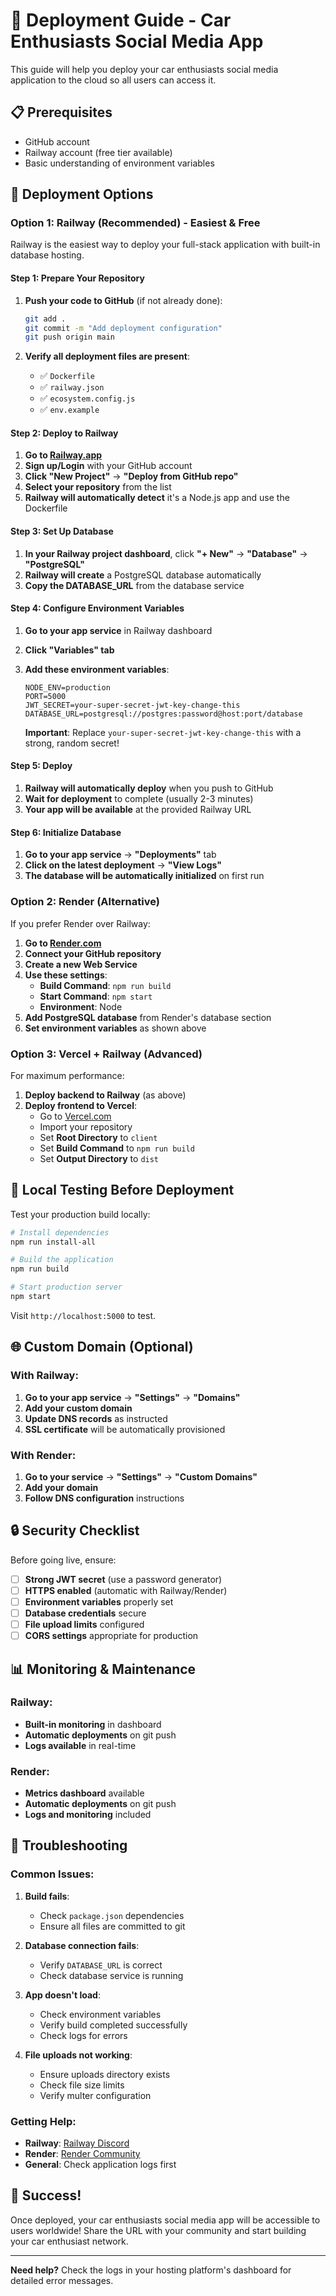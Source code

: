 # 🚀 Deployment Guide - Car Enthusiasts Social Media App

This guide will help you deploy your car enthusiasts social media application to the cloud so all users can access it.

## 📋 Prerequisites

- GitHub account
- Railway account (free tier available)
- Basic understanding of environment variables

## 🎯 Deployment Options

### Option 1: Railway (Recommended) - Easiest & Free

Railway is the easiest way to deploy your full-stack application with built-in database hosting.

#### Step 1: Prepare Your Repository

1. **Push your code to GitHub** (if not already done):
   ```bash
   git add .
   git commit -m "Add deployment configuration"
   git push origin main
   ```

2. **Verify all deployment files are present**:
   - ✅ `Dockerfile`
   - ✅ `railway.json`
   - ✅ `ecosystem.config.js`
   - ✅ `env.example`

#### Step 2: Deploy to Railway

1. **Go to [Railway.app](https://railway.app)**
2. **Sign up/Login** with your GitHub account
3. **Click "New Project"** → **"Deploy from GitHub repo"**
4. **Select your repository** from the list
5. **Railway will automatically detect** it's a Node.js app and use the Dockerfile

#### Step 3: Set Up Database

1. **In your Railway project dashboard**, click **"+ New"** → **"Database"** → **"PostgreSQL"**
2. **Railway will create** a PostgreSQL database automatically
3. **Copy the DATABASE_URL** from the database service

#### Step 4: Configure Environment Variables

1. **Go to your app service** in Railway dashboard
2. **Click "Variables" tab**
3. **Add these environment variables**:

   ```
   NODE_ENV=production
   PORT=5000
   JWT_SECRET=your-super-secret-jwt-key-change-this
   DATABASE_URL=postgresql://postgres:password@host:port/database
   ```

   **Important**: Replace `your-super-secret-jwt-key-change-this` with a strong, random secret!

#### Step 5: Deploy

1. **Railway will automatically deploy** when you push to GitHub
2. **Wait for deployment** to complete (usually 2-3 minutes)
3. **Your app will be available** at the provided Railway URL

#### Step 6: Initialize Database

1. **Go to your app service** → **"Deployments"** tab
2. **Click on the latest deployment** → **"View Logs"**
3. **The database will be automatically initialized** on first run

### Option 2: Render (Alternative)

If you prefer Render over Railway:

1. **Go to [Render.com](https://render.com)**
2. **Connect your GitHub repository**
3. **Create a new Web Service**
4. **Use these settings**:
   - **Build Command**: `npm run build`
   - **Start Command**: `npm start`
   - **Environment**: Node
5. **Add PostgreSQL database** from Render's database section
6. **Set environment variables** as shown above

### Option 3: Vercel + Railway (Advanced)

For maximum performance:

1. **Deploy backend to Railway** (as above)
2. **Deploy frontend to Vercel**:
   - Go to [Vercel.com](https://vercel.com)
   - Import your repository
   - Set **Root Directory** to `client`
   - Set **Build Command** to `npm run build`
   - Set **Output Directory** to `dist`

## 🔧 Local Testing Before Deployment

Test your production build locally:

```bash
# Install dependencies
npm run install-all

# Build the application
npm run build

# Start production server
npm start
```

Visit `http://localhost:5000` to test.

## 🌐 Custom Domain (Optional)

### With Railway:

1. **Go to your app service** → **"Settings"** → **"Domains"**
2. **Add your custom domain**
3. **Update DNS records** as instructed
4. **SSL certificate** will be automatically provisioned

### With Render:

1. **Go to your service** → **"Settings"** → **"Custom Domains"**
2. **Add your domain**
3. **Follow DNS configuration** instructions

## 🔒 Security Checklist

Before going live, ensure:

- [ ] **Strong JWT secret** (use a password generator)
- [ ] **HTTPS enabled** (automatic with Railway/Render)
- [ ] **Environment variables** properly set
- [ ] **Database credentials** secure
- [ ] **File upload limits** configured
- [ ] **CORS settings** appropriate for production

## 📊 Monitoring & Maintenance

### Railway:
- **Built-in monitoring** in dashboard
- **Automatic deployments** on git push
- **Logs available** in real-time

### Render:
- **Metrics dashboard** available
- **Automatic deployments** on git push
- **Logs and monitoring** included

## 🚨 Troubleshooting

### Common Issues:

1. **Build fails**:
   - Check `package.json` dependencies
   - Ensure all files are committed to git

2. **Database connection fails**:
   - Verify `DATABASE_URL` is correct
   - Check database service is running

3. **App doesn't load**:
   - Check environment variables
   - Verify build completed successfully
   - Check logs for errors

4. **File uploads not working**:
   - Ensure uploads directory exists
   - Check file size limits
   - Verify multer configuration

### Getting Help:

- **Railway**: [Railway Discord](https://discord.gg/railway)
- **Render**: [Render Community](https://community.render.com)
- **General**: Check application logs first

## 🎉 Success!

Once deployed, your car enthusiasts social media app will be accessible to users worldwide! Share the URL with your community and start building your car enthusiast network.

---

**Need help?** Check the logs in your hosting platform's dashboard for detailed error messages.
